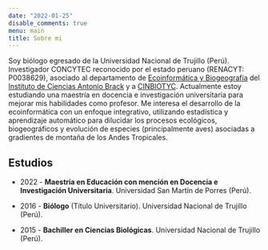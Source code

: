 ```yaml
---
date: "2022-01-25"
disable_comments: true
menu: main
title: Sobre mi
---
```


Soy biólogo egresado de la Universidad Nacional de Trujillo (Perú). Investigador CONCYTEC reconocido por el estado peruano (RENACYT: P0038629), asociado al departamento de [Ecoinformática y Biogeografía](https://www.brackinstitute.com/ecoinformatica) del [Instituto de Ciencias Antonio Brack](https://www.brackinstitute.com/) y a [CINBIOTYC](https://web.facebook.com/cinbiotyc/). Actualmente estoy estudiando una maestría en docencia e investigación universitaria para mejorar mis habilidades como profesor. Me interesa el desarrollo de la ecoinformática con un enfoque integrativo, utilizando estadística y aprendizaje automático para dilucidar los procesos ecológicos, biogeográficos y evolución de especies (principalmente aves) asociadas a gradientes de montaña de los Andes Tropicales.

## Estudios
- 2022 - **Maestría en Educación con mención en Docencia e Investigación Universitaria**. Universidad San Martín de Porres (Perú).

- 2016 - **Biólogo** (Título Universitario). Universidad Nacional de Trujillo (Perú).

- 2015 - **Bachiller en Ciencias Biológicas**. Universidad Nacional de Trujillo (Perú).
